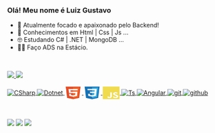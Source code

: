 ### Olá! Meu nome é Luiz Gustavo


- 🔭 Atualmente focado e apaixonado pelo Backend!
- 🌱 Conhecimentos em Html | Css | Js ...
- 🤓 Estudando C# | .NET | MongoDB ...
- 👨‍💻 Faço ADS na Estácio.
##
<br>
 <div>
  <a href="https://www.linkedin.com/in/gustavo-luiz-tech/" target="_blank">
  <img height="180em" src="https://github-readme-stats.vercel.app/api?username=luiz-lgrp&show_icons=true&theme=algolia&include_all_commits=true&count_private=true">
  <img height="180em" src="https://github-readme-stats.vercel.app/api/top-langs/?username=luiz-lgrp&layout=compact&langs_count=7&theme=algolia">
</div>
 
 
  <div style="display: inline_block">  <br>
   <img align="center" alt="CSharp" height="30" width="40" src="https://cdn.jsdelivr.net/gh/devicons/devicon/icons/csharp/csharp-original.svg">
  <img align="center" alt="Dotnet" height="30" width="40" src="https://cdn.jsdelivr.net/gh/devicons/devicon/icons/dotnetcore/dotnetcore-original.svg">
  <img align="center" alt="HTML" height="30" width="40" src="https://raw.githubusercontent.com/devicons/devicon/master/icons/html5/html5-original.svg">
  <img align="center" alt="CSS" height="30" width="40" src="https://raw.githubusercontent.com/devicons/devicon/master/icons/css3/css3-original.svg">
  <img align="center" alt="Js" height="30" width="40" src="https://raw.githubusercontent.com/devicons/devicon/master/icons/javascript/javascript-plain.svg">
  <img align="center" alt="Ts" height="30" width="40" src="https://cdn.jsdelivr.net/gh/devicons/devicon/icons/typescript/typescript-plain.svg">
  <img align="center" alt="Angular" height="30" width="40" src="https://cdn.jsdelivr.net/gh/devicons/devicon/icons/angularjs/angularjs-plain.svg">
   <img align="center" alt="git" height="55" width="55" src="https://cdn.jsdelivr.net/gh/devicons/devicon/icons/git/git-plain-wordmark.svg">
  <img align="center" alt="github" height="30" width="40" src="https://cdn.jsdelivr.net/gh/devicons/devicon/icons/github/github-original.svg"> 
</div>
  
  ##
  <br>
  <div>
    <a href="https://www.linkedin.com/in/gustavo-luiz-tech/" target="_blank"><img src="https://img.shields.io/badge/-LinkedIn-%230077B5?style=for-the-badge&logo=linkedin&logoColor=white" target="_blank"></a>
    <a href = "mailto:luizgustavorosa77@gmail.com"><img src="https://img.shields.io/badge/-Gmail-%23333?style=for-the-badge&logo=gmail&logoColor=white" target="_blank"></a>
   <a href="mailto:luizgustavorosa@outlook.com" ><img src="https://img.shields.io/badge/Microsoft_Outlook-0078D4?style=for-the-badge&logo=microsoft-outlook&logoColor=white" target="_blank"></a>
  </div>
  
